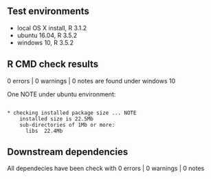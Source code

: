 ## Test environments
* local OS X install, R 3.1.2
* ubuntu 16.04, R 3.5.2
* windows 10, R 3.5.2

## R CMD check results
0 errors | 0 warnings | 0 notes are found under windows 10

One NOTE under ubuntu environment:
```

* checking installed package size ... NOTE
    installed size is 22.5Mb
    sub-directories of 1Mb or more:
      libs  22.4Mb
```

## Downstream dependencies
All dependecies have been check with 0 errors | 0 warnings | 0 notes